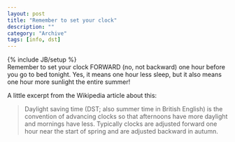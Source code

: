 ```yaml
--- 
layout: post 
title: "Remember to set your clock"
description: ""
category: "Archive"
tags: [info, dst]
---
```

{% include JB/setup %}  
Remember to set your clock FORWARD (no, not backward) one hour before you go to bed tonight. Yes, it means one hour less sleep, but it also means one hour more sunlight the entire summer!

A little excerpt from the Wikipedia article about this: 

>Daylight saving time (DST; also summer time in British English) is the convention of advancing clocks so that afternoons have more daylight and mornings have less. Typically clocks are adjusted forward one hour near the start of spring and are adjusted backward in autumn.
